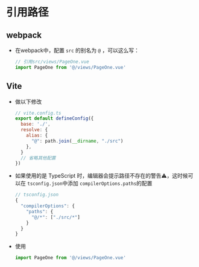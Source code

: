 # 引用路径

## webpack

- 在webpack中，配置 `src` 的别名为 `@` ，可以这么写：

    ```js
    // 引用src/views/PageOne.vue
    import PageOne from '@/views/PageOne.vue'
    ```

## Vite

- 做以下修改

    ```js
    // vite.config.ts
    export default defineConfig({
      base: './',
      resolve: {
        alias: {
          "@": path.join(__dirname, "./src")
        },
      }
      // 省略其他配置
    })
    ```

- 如果使用的是 TypeScript 时，编辑器会提示路径不存在的警告⚠️，这时候可以在 `tsconfig.json`中添加 `compilerOptions.paths`的配置

    ```typescript
    // tsconfig.json
    {
      "compilerOptions": {
        "paths": {
          "@/*": ["./src/*"]
        }
      }
    }
    ```

- 使用

    ```js
    import PageOne from '@/views/PageOne.vue'
    ```
